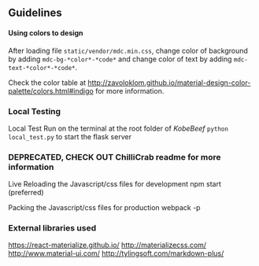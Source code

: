 Guidelines
----------

#### Using colors to design

After loading file `static/vendor/mdc.min.css`, change color of background by adding `mdc-bg-*color*-*code*` 
and change color of text by adding `mdc-text-*color*-*code*`. 

Check the color table at http://zavoloklom.github.io/material-design-color-palette/colors.html#indigo for more information.

### Local Testing
Local Test
Run on the terminal at the root folder of *KobeBeef* `python local_test.py` to start the flask server

### DEPRECATED, CHECK OUT ChilliCrab readme for more information
Live Reloading the Javascript/css files for development
npm start (preferred)

Packing the Javascript/css files for production
webpack -p

### External libraries used

https://react-materialize.github.io/
http://materializecss.com/
http://www.material-ui.com/
http://tylingsoft.com/markdown-plus/